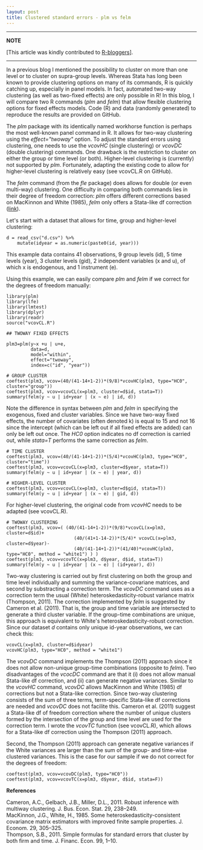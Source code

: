 ```yaml
---
layout: post
title: Clustered standard errors - plm vs felm
---
```


---
**NOTE**

[This article was kindly contributed to [R-bloggers](https://www.r-bloggers.com/)].

---

In a previous blog I mentioned the possibility to cluster on more than one level or to cluster on supra-group levels. Whereas Stata has long been known to provide clustering options on many of its commands, R is quickly catching up, especially in panel models. In fact, automated two-way clustering (as well as two-fixed effects) are only possible in R! In this blog, I will compare two R commands (*plm* and *felm*) that allow flexible clustering options for fixed effects models. Code (R) and data (randomly generated) to reproduce the results are provided on GitHub.

The *plm* package with its identically named workhorse function is perhaps the most well-known panel command in R. It allows for two-way clustering using the *effect="twoway"* option. To adjust the standard errors using clustering, one needs to use the *vcovHC* (single clustering) or *vcovDC* (double clustering) commands. One drawback is the restriction to cluster on either the group or time level (or both). Higher-level clustering is (currently) not supported by *plm*. Fortunately, adapting the existing code to allow for higher-level clustering is relatively easy (see vcovCL.R on GitHub).  

The *felm* command (from the *fle* package) does allows for double (or even multi-way) clustering. One difficulty in comparing both commands lies in their degree of freedom correction: *plm* offers different corrections based on MacKinnon and White (1985), *felm* only offers a Stata-like df correction ([link](https://www.stata.com/support/faqs/statistics/robust-standard-errors/)). 

Let's start with a dataset that allows for time, group and higher-level clustering:

    d = read_csv("d.csv") %>%
        mutate(idyear = as.numeric(paste0(id, year)))
        
This example data contains 41 observations, 9 group levels (id), 5 time levels (year), 3 cluster levels (gid), 2 independent variables (x and u), of which x is endogenous, and 1 instrument (e). 

Using this example, we can easily compare *plm* and *felm* if we correct for the degrees of freedom manually:

    library(plm)
    library(lfe) 
    library(lmtest)
    library(dplyr)
    library(readr)
    source("vcovCL.R")
    
    ## TWOWAY FIXED EFFECTS

    plm3=plm(y~x +u | u+e,
             data=d,
             model="within", 
             effect="twoway", 
             index=c("id", "year"))

    # GROUP CLUSTER
    coeftest(plm3, vcov=(40/(41-14+1-2))*(9/8)*vcovHC(plm3, type="HC0", cluster="group"))
    coeftest(plm3, vcov=vcovCL(x=plm3, cluster=d$id, stata=T))
    summary(felm(y ~ u | id+year | (x ~ e) | id, d))
    
Note the difference in syntax between *plm* and *felm* in specifying the exogenous, fixed and cluster variables. Since we have two-way fixed effects, the number of covariates (often denoted k) is equal to 15 and not 16 since the intercept (which can be left out if all fixed effects are added) can only be left out once. The *HC0* option indicates no df correction is carried out, while *stata=T* performs the same correction as *felm*. 

    # TIME CLUSTER
    coeftest(plm3, vcov=(40/(41-14+1-2))*(5/4)*vcovHC(plm3, type="HC0", cluster="time"))
    coeftest(plm3, vcov=vcovCL(x=plm3, cluster=d$year, stata=T))
    summary(felm(y ~ u | id+year | (x ~ e) | year, d))

    # HIGHER-LEVEL CLUSTER
    coeftest(plm3, vcov=vcovCL(x=plm3, cluster=d$gid, stata=T))
    summary(felm(y ~ u | id+year | (x ~ e) | gid, d))
    
 For higher-level clustering, the original code from *vcovHC* needs to be adapted (see vcovCL.R). 

    # TWOWAY CLUSTERING
    coeftest(plm3, vcov=( (40/(41-14+1-2))*(9/8)*vcovCL(x=plm3, cluster=d$id)+
                             (40/(41+1-14-2))*(5/4)* vcovCL(x=plm3, cluster=d$year)-
                             (40/(41-14+1-2))*(41/40)*vcovHC(plm3, type="HC0", method = "white1") ) )
    coeftest(plm3, vcov=vcovTC(x=plm3, d$year, d$id, stata=T))
    summary(felm(y ~ u | id+year | (x ~ e) | (id+year), d))
    
Two-way clustering is carried out by first clustering on both the group and time level individually and summing the variance-covariane matrices, and second by substracting a correction term. The *vcovDC* command uses as a correction term the usual (White) heteroskedasticity-robust variance matrix (Thompson, 2011). The correction implemented by *felm* is suggested by Cameron et al. (2011). That is, the group and time variable are intersected to generate a third cluster variable. If the group-time combinations are unique, this approach is equivalent to White's heteroskedasticity-robust correction. Since our dataset *d* contains only unique id-year observations, we can check this:

    vcovCL(x=plm3, cluster=d$idyear)
    vcovHC(plm3, type="HC0", method = "white1")

The *vcovDC* command implements the Thompson (2011) approach since it does not allow non-unique group-time combinations (opposite to *felm*). Two disadvantages of the *vcocDC* command are that it (i) does not allow manual Stata-like df correction, and (ii) can generate negative variances. Similar to the *vcovHC* command, *vcovDC* allows MacKinnon and White (1985) df corrections but not a Stata-like correction. Since two-way clustering consists of the sum of three terms, term-specific Stata-like df corrections are needed and *vcovDC* does not facilite this. Cameron et al. (2011) suggest a Stata-like df of freedom correction where the number of unique clusters formed by the intersection of the group and time level are used for the correction term. I wrote the *vcovTC* function (see vcovCL.R), which allows for a Stata-like df correction using the Thompson (2011) approach.

Second, the Thompson (2011) approach can generate negative variances if the White variances are larger than the sum of the group- and time-wise clustered variances. This is the case for our sample if we do not correct for the degrees of freedom:

    coeftest(plm3, vcov=vcovDC(plm3, type="HC0"))
    coeftest(plm3, vcov=vcovTC(x=plm3, d$year, d$id, stata=F))
 
**References**

Cameron, A.C., Gelbach, J.B., Miller, D.L., 2011. Robust inference with multiway clustering. J. Bus. Econ. Stat. 29, 238–249.  
MacKinnon, J.G., White, H., 1985. Some heteroskedasticity-consistent covariance matrix estimators with improved finite sample properties. J. Econom. 29, 305–325.  
Thompson, S.B., 2011. Simple formulas for standard errors that cluster by both firm and time. J. Financ. Econ. 99, 1–10.  

